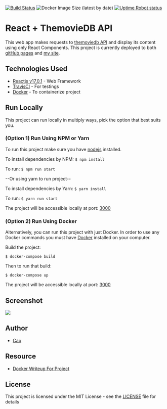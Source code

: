 [![Build Status](https://travis-ci.com/caocmai/react-themoviedb.svg?branch=main)](https://travis-ci.org/caocmai/react-themoviedb)
![Docker Image Size (latest by date)](https://img.shields.io/docker/image-size/caocmai/react-themoviedb)
[![Uptime Robot status](https://img.shields.io/uptimerobot/status/m779426128-6b6e81ed8dc987db17d4cad2.svg)](https://stats.uptimerobot.com/5VRgVS0oq2)


# React + ThemovieDB API 
This web app makes requests to [themoviedb API](https://developers.themoviedb.org/3/getting-started/introduction) and display its content using only React Components. This project is currently deployed to both [gitHub pages](https://caocmai.github.io/react-themoviedb) and [my site](https://caothemoviedb.dev.caomai.live/#/).

## Technologies Used
- [Reactjs v17.0.1](https://reactjs.org/) - Web Framework
- [TravisCI](https://travis-ci.com/) - For testings
- [Docker](https://www.docker.com/) - To containerize project

## Run Locally
This project can run locally in multiply ways, pick the option that best suits you.

### (Option 1) Run Using NPM or Yarn
To run this project make sure you have [nodejs](https://nodejs.org/en/) installed. 

To install dependencies by NPM: ```$ npm install```

To run: ```$ npm run start```

--Or using yarn to run project--

To install dependencies by Yarn: ```$ yarn install```

To run: ```$ yarn run start```

The project will be accessible locally at port: [3000](http://localhost:3000/)

### (Option 2) Run Using Docker
Alternatively, you can run this project with just Docker. In order to use any Docker commands you must have [Docker](https://www.docker.com/) installed on your computer.

Build the project:

```$ docker-compose build```

Then to run that build:

```$ docker-compose up```

The project will be accessible locally at port: [3000](http://localhost:3000/)

## Screenshot
![](screenshots/screenshot2.png)

## Author
- [Cao](https://www.makeschool.com/portfolio/cao-mai)

## Resource
- [Docker Writeup For Project](https://medium.com/@cao.mai/dockerizing-a-react-project-6a4aa35dd1ee)

## License
This project is licensed under the MIT License - see the [LICENSE](LICENSE) file for details
